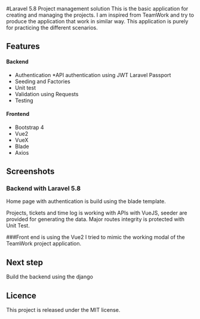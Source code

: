 #Laravel 5.8 Project management solution
This is the basic application for creating and managing the projects. I am inspired from TeamWork and try to produce the application that work in similar way. This application is purely for practicing the different scenarios.

## Features
#### Backend
* Authentication
    *API authentication using JWT Laravel Passport
* Seeding and Factories
* Unit test
* Validation using Requests
* Testing

#### Frontend
* Bootstrap 4
* Vue2
* VueX
* Blade
* Axios

## Screenshots

### Backend with Laravel 5.8
Home page with authentication is build using the blade template.

Projects, tickets and time log is working with APIs with VueJS, seeder are provided for generating the data.
Major routes integrity is protected with Unit Test.

###Front end is using the Vue2
I tried to mimic the working modal of the TeamWork project application.

## Next step
Build the backend using the django 

## Licence
This project is released under the MIT license.
